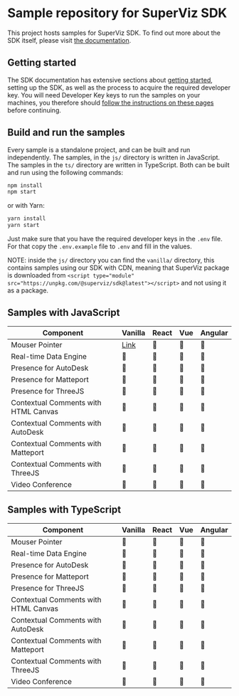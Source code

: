 # Sample repository for SuperViz SDK

This project hosts samples for SuperViz SDK. To find out more about the SDK itself, please visit [the documentation](https://docs.superviz.com/).

## Getting started

The SDK documentation has extensive sections about [getting started](https://docs.superviz.com/getting-started/quickstart), setting up the SDK, as well as the process to acquire the required developer key. You will need Developer Key keys to run the samples on your machines, you therefore should [follow the instructions on these pages](https://docs.superviz.com/getting-started/setting-account) before continuing.

## Build and run the samples

Every sample is a standalone project, and can be built and run independently. The samples, in the `js/` directory is written in JavaScript. The samples in the `ts/` directory are written in TypeScript. Both can be built and run using the following commands:

```bash
npm install
npm start
```

or with Yarn:

```bash
yarn install
yarn start
```

Just make sure that you have the required developer keys in the `.env` file. For that copy the `.env.example` file to `.env` and fill in the values.

NOTE: inside the `js/` directory you can find the `vanilla/` directory, this contains samples using our SDK with CDN, meaning that SuperViz package is downloaded from `<script type="module" src="https://unpkg.com/@superviz/sdk@latest"></script>` and not using it as a package.

## Samples with JavaScript

| Component                            | Vanilla                            | React | Vue | Angular |
| ------------------------------------ | ---------------------------------- | ----- | --- | ------- |
| Mouser Pointer                       | [Link](/js/vanilla/mouse-pointer/) | 🔄️   | 🔄️ | 🔄️     |
| Real-time Data Engine                | 🔄️                                | 🔄️   | 🔄️ | 🔄️     |
| Presence for AutoDesk                | 🔄️                                | 🔄️   | 🔄️ | 🔄️     |
| Presence for Matteport               | 🔄️                                | 🔄️   | 🔄️ | 🔄️     |
| Presence for ThreeJS                 | 🔄️                                | 🔄️   | 🔄️ | 🔄️     |
| Contextual Comments with HTML Canvas | 🔄️                                | 🔄️   | 🔄️ | 🔄️     |
| Contextual Comments with AutoDesk    | 🔄️                                | 🔄️   | 🔄️ | 🔄️     |
| Contextual Comments with Matteport   | 🔄️                                | 🔄️   | 🔄️ | 🔄️     |
| Contextual Comments with ThreeJS     | 🔄️                                | 🔄️   | 🔄️ | 🔄️     |
| Video Conference                     | 🔄️                                | 🔄️   | 🔄️ | 🔄️     |

## Samples with TypeScript

| Component                            | Vanilla | React | Vue | Angular |
| ------------------------------------ | ------- | ----- | --- | ------- |
| Mouser Pointer                       | 🔄️     | 🔄️   | 🔄️ | 🔄️     |
| Real-time Data Engine                | 🔄️     | 🔄️   | 🔄️ | 🔄️     |
| Presence for AutoDesk                | 🔄️     | 🔄️   | 🔄️ | 🔄️     |
| Presence for Matteport               | 🔄️     | 🔄️   | 🔄️ | 🔄️     |
| Presence for ThreeJS                 | 🔄️     | 🔄️   | 🔄️ | 🔄️     |
| Contextual Comments with HTML Canvas | 🔄️     | 🔄️   | 🔄️ | 🔄️     |
| Contextual Comments with AutoDesk    | 🔄️     | 🔄️   | 🔄️ | 🔄️     |
| Contextual Comments with Matteport   | 🔄️     | 🔄️   | 🔄️ | 🔄️     |
| Contextual Comments with ThreeJS     | 🔄️     | 🔄️   | 🔄️ | 🔄️     |
| Video Conference                     | 🔄️     | 🔄️   | 🔄️ | 🔄️     |
